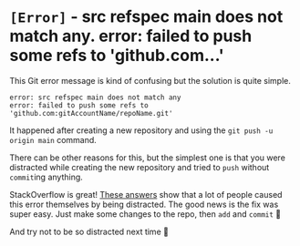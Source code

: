 # `[Error]` - src refspec main does not match any. error: failed to push some refs to 'github.com...'

This Git error message is kind of confusing but the solution is quite simple.

```
error: src refspec main does not match any
error: failed to push some refs to 'github.com:gitAccountName/repoName.git'
```

It happened after creating a new repository and using the `git push -u origin main` command.

There can be other reasons for this, but the simplest one is that you were distracted while creating the new repository and tried to `push` without `commit`ing anything.

StackOverflow is great! [These answers](https://stackoverflow.com/questions/4181861/message-src-refspec-master-does-not-match-any-when-pushing-commits-in-git) show that a lot of people caused this error themselves by being distracted. The good news is the fix was super easy. Just make some changes to the repo, then `add` and `commit` 🚀

And try not to be so distracted next time 🤣
